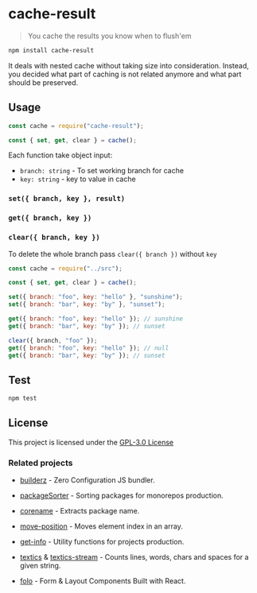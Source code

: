 # cache-result

> You cache the results you know when to flush'em

```bash
npm install cache-result
```

It deals with nested cache without taking size into consideration. Instead, you
decided what part of caching is not related anymore and what part should be
preserved.

## Usage

```js
const cache = require("cache-result");

const { set, get, clear } = cache();
```

Each function take object input:

- `branch: string` - To set working branch for cache
- `key: string` - key to value in cache

### `set({ branch, key }, result)`

### `get({ branch, key })`

### `clear({ branch, key })`

To delete the whole branch pass `clear({ branch })` without `key`

```js
const cache = require("../src");

const { set, get, clear } = cache();

set({ branch: "foo", key: "hello" }, "sunshine");
set({ branch: "bar", key: "by" }, "sunset");

get({ branch: "foo", key: "hello" }); // sunshine
get({ branch: "bar", key: "by" }); // sunset

clear({ branch, "foo" });
get({ branch: "foo", key: "hello" }); // null
get({ branch: "bar", key: "by" }); // sunset
```

## Test

```sh
npm test
```

## License

This project is licensed under the [GPL-3.0 License](https://github.com/jalal246/cache-result/blob/master/LICENSE)

### Related projects

- [builderz](https://github.com/jalal246/builderz) - Zero Configuration JS bundler.

- [packageSorter](https://github.com/jalal246/packageSorter) - Sorting packages
  for monorepos production.

- [corename](https://github.com/jalal246/corename) - Extracts package name.

- [move-position](https://github.com/jalal246/move-position) - Moves element
  index in an array.

- [get-info](https://github.com/jalal246/get-info) - Utility functions for projects production.

- [textics](https://github.com/jalal246/textics) &
  [textics-stream](https://github.com/jalal246/textics-stream) - Counts lines,
  words, chars and spaces for a given string.

- [folo](https://github.com/jalal246/folo) - Form & Layout Components Built with React.
